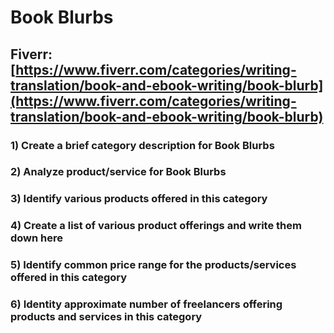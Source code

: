 # Book Blurbs
## Fiverr: [https://www.fiverr.com/categories/writing-translation/book-and-ebook-writing/book-blurb](https://www.fiverr.com/categories/writing-translation/book-and-ebook-writing/book-blurb)
### 1) Create a brief category description for Book Blurbs
### 2) Analyze product/service for Book Blurbs
### 3) Identify various products offered in this category
### 4) Create a list of various product offerings and write them down here
### 5) Identify common price range for the products/services offered in this category
### 6) Identity approximate number of freelancers offering products and services in this category
